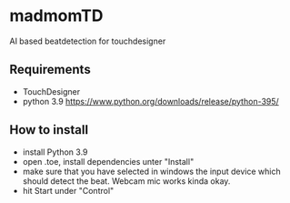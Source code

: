 # madmomTD
AI based beatdetection for touchdesigner


## Requirements

- TouchDesigner
- python 3.9  https://www.python.org/downloads/release/python-395/

## How to install
- install Python 3.9
- open .toe,  install dependencies unter "Install"
- make sure that you have selected in windows the input device which should detect the beat. Webcam mic works kinda okay.
- hit Start under "Control"